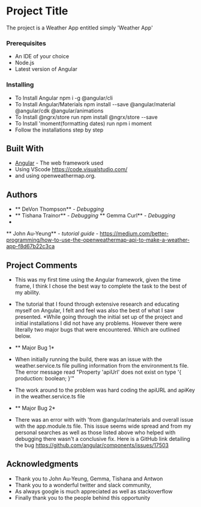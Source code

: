 # Project Title

The project is a Weather App entitled simply 'Weather App' 

### Prerequisites

* An IDE of your choice
* Node.js
* Latest version of Angular  

### Installing
* To Install Angular npm i -g @angular/cli 
* To Install Angular/Materials npm install --save @angular/material @angular/cdk @angular/animations
* To Install @ngrx/store run npm install @ngrx/store --save
* To Install 'moment(formatting dates) run npm i moment
* Follow the installations step by step


## Built With

* [Angular](https://angular.io/) - The web framework used
* Using VScode https://code.visualstudio.com/
* and using openweathermap.org. 

## Authors
* ** DeVon Thompson** - *Debugging*
* ** Tishana Trainor** - *Debugging*
** Gemma Curl** - *Debugging*
* 
** John Au-Yeung** - *tutorial guide* - https://medium.com/better-programming/how-to-use-the-openweathermap-api-to-make-a-weather-app-f8d67b22c3ca

## Project Comments
* This was my first time using the Angular framework, given the time frame, I think I chose the best way to complete the task to the best of my ability. 
* The tutorial that I found through extensive research and educating myself on Angular, I felt and feel was also the best of what I saw presented. 
*While going through the initial set up of the project and initial installations I did not have any problems. However there were literally two major bugs that were encountered. Which are outlined below.
* ** Major Bug 1*
* When initially running the build, there was an issue with the weather.service.ts file pulling information from the environment.ts file. The error message read "Property 'apiUrl' does not exist on type '{ production: boolean; }'"
* The work around to the problem was hard coding the apiURL and apiKey in the weather.service.ts file

* ** Major Bug 2*
* There was an error with with 'from @angular/materials and overall issue with the app.module.ts file. This issue seems wide spread and from my personal searches as well as those listed above who helped with debugging there wasn't a conclusive fix. Here is a GitHub link detailing the bug https://github.com/angular/components/issues/17503
## Acknowledgments
* Thank you to John Au-Yeung, Gemma, Tishana and Antwon
* Thank you to a wonderful twitter and slack community, 
* As always google is much appreciated as well as stackoverflow
* Finally thank you to the people behind this opportunity
